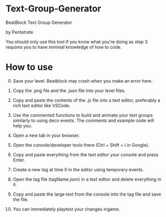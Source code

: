 # Text-Group-Generator
BeatBlock Text Group Generator

by Pentatrate

You should only use this tool if you know what you're doing as step 3 requires you to have minimal knowledge of how to code.

# How to use
0. Save your level. Beatblock may crash when you make an error here.

1. Copy the .png file and the .json file into your level files.

2. Copy and paste the contents of the .js file into a text editor, preferably a rich text editor like VSCode.
3. Use the commented functions to build and animate your text groups similarly to using deco events.
	The comments and example code will help you.

4. Open a new tab in your browser.
5. Open the console/developer tools there (Ctrl + Shift + I in Google).
6. Copy and paste everything from the text editor your console and press Enter.

7. Create a new tag at time 0 in the editor using temporary events.
8. Open the tag file (tagName.json) in a text editor and delete everything in it.
9. Copy and paste the large text from the console into the tag file and save the file.
10. You can immediately playtest your changes ingame.
